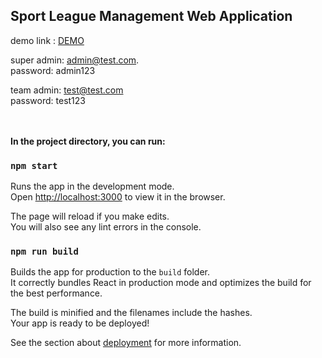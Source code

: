 ## Sport League Management Web Application

demo link : <a href="https://league-management-5e38a.web.app/" target="_blank">DEMO</a>

super admin: admin@test.com.<br/>
password: admin123

team admin: test@test.com<br/>
password: test123 


<br/><br/>
<b>In the project directory, you can run:</b>

### `npm start`

Runs the app in the development mode.<br />
Open [http://localhost:3000](http://localhost:3000) to view it in the browser.

The page will reload if you make edits.<br />
You will also see any lint errors in the console.


### `npm run build`

Builds the app for production to the `build` folder.<br />
It correctly bundles React in production mode and optimizes the build for the best performance.

The build is minified and the filenames include the hashes.<br />
Your app is ready to be deployed!

See the section about [deployment](https://facebook.github.io/create-react-app/docs/deployment) for more information.
